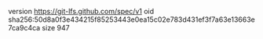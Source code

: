 version https://git-lfs.github.com/spec/v1
oid sha256:50d8a0f3e434215f85253443e0ea15c02e783d431ef3f7a63e13663e7ca9c4ca
size 947
